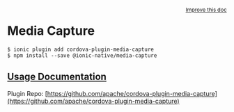 <a style="float:right;font-size:12px;" href="http://github.com/driftyco/ionic-native/edit/master/src/@ionic-native/plugins/media-capture/index.ts#L112">
  Improve this doc
</a>

# Media Capture

```
$ ionic plugin add cordova-plugin-media-capture
$ npm install --save @ionic-native/media-capture
```

## [Usage Documentation](https://ionicframework.com/docs/native/media-capture/)

Plugin Repo: [https://github.com/apache/cordova-plugin-media-capture](https://github.com/apache/cordova-plugin-media-capture)


